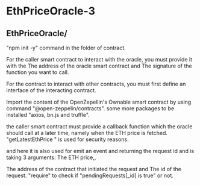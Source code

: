 # EthPriceOracle-3
<h2>EthPriceOracle/</h2>
<p>"npm init -y" command in the folder of contract. 
<p>For the caller smart contract to interact with the oracle, you must provide it with the The address of the oracle smart contract and The signature of the function you want to call.
<p>For the contract to interact with other contracts, you must first define an interface of the interacting contract. 
<p>Import the content of the OpenZepellin's Ownable smart contract by using command "@open-zeppelin/contracts". some more packages to be installed "axios, bn.js and truffle". 
<p>the caller smart contract must provide a callback function which the oracle should call at a later time, namely when the ETH price is fetched. "getLatestEthPrice " is used for security reasons. 
<p>and here it is also used for emit an event and returning the request id and is taking 3 arguments: The ETH price,,
<p>The address of the contract that initiated the request and The id of the request. "require" to check if "pendingRequests[_id] is true" or not.
